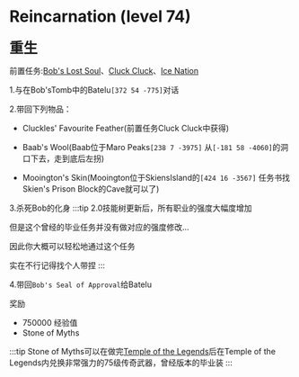 # Reincarnation (level 74)
<span style="font-size: 25px;">**重生**</span>

前置任务:[Bob's Lost Soul](/WynncraftCNguide/quests/lvl41-50/level%2045%20-%20Bob's%20Lost%20Soul.html)、[Cluck Cluck](/WynncraftCNguide/quests/lvl21-30/level%2023%20-%20Cluck%20Cluck.html)、[Ice Nation](/WynncraftCNguide/quests/lvl31-40/level%2040%20-%20Ice%20Nations.html)

1.与在Bob'sTomb中的Batelu`[372 54 -775]`对话

2.带回下列物品：
+ Cluckles' Favourite Feather(前置任务Cluck Cluck中获得)
  
+ Baab's Wool(Baab位于Maro Peaks`[238 7 -3975]`
  从`[-181 58 -4060]`的洞口下去，走到底后左拐)

+ Mooington's Skin(Mooington位于SkiensIsland的`[424 16 -3567]`
  任务书找Skien's Prison Block的Cave就可以了)

3.杀死Bob的化身
:::tip
2.0技能树更新后，所有职业的强度大幅度增加

但是这个曾经的毕业任务并没有做对应的强度修改...

因此你大概可以轻松地通过这个任务

实在不行记得找个人带捏
:::

4.带回`Bob's Seal of Approval`给Batelu

奖励
+ 750000 经验值
+ Stone of Myths

:::tip
Stone of Myths可以在做完[Temple of the Legends](/WynncraftCNguide/quests/lvl61-70/level%2068%20-%20Temple%20of%20the%20Legends.html)后在Temple of the Legends内兑换非常强力的75级传奇武器，曾经版本的毕业装
:::